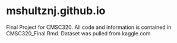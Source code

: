 # mshultznj.github.io

Final Project for CMSC320. All code and information is contained in CMSC320_Final.Rmd. Dataset was pulled from kaggle.com